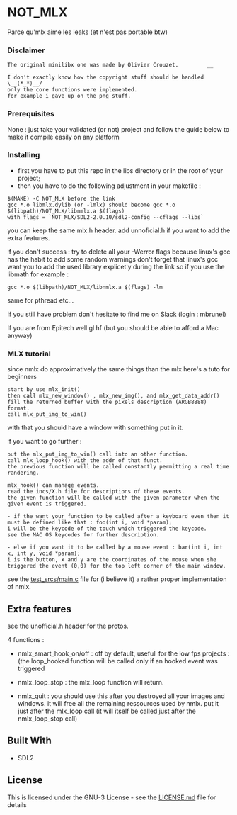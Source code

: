 # NOT_MLX

Parce qu'mlx aime les leaks (et n'est pas portable btw)

### Disclaimer

```
The original minilibx one was made by Olivier Crouzet.         __           __
I don't exactly know how the copyright stuff should be handled   \__(*_*)__/
only the core functions were implemented.
for example i gave up on the png stuff.
```

### Prerequisites

None : just take your validated (or not) project and follow the guide below to make it compile easily on any platform

### Installing

* first you have to put this repo in the libs directory or in the root of your project;
* then you have to do the following adjustment in your makefile :

```
$(MAKE) -C NOT_MLX before the link
gcc *.o libmlx.dylib (or -lmlx) should become gcc *.o $(libpath)/NOT_MLX/libnmlx.a $(flags)
with flags = `NOT_MLX/SDL2-2.0.10/sdl2-config --cflags --libs`
```
you can keep the same mlx.h header.
add unnoficial.h if you want to add the extra features.

if you don't success :
try to delete all your -Werror flags because linux's gcc has the habit to add some random warnings
don't forget that linux's gcc want you to add the used library explicetly during the link
so if you use the libmath for example : 
```
gcc *.o $(libpath)/NOT_MLX/libnmlx.a $(flags) -lm
```
same for pthread etc...

If you still have problem don't hesitate to find me on Slack (login : mbrunel)

If you are from Epitech well gl hf (but you should be able to afford a Mac anyway)

### MLX tutorial

since nmlx do approximatively the same things than the mlx here's a tuto for beginners

```
start by use mlx_init()
then call mlx_new_window() , mlx_new_img(), and mlx_get_data_addr()
fill the returned buffer with the pixels description (ARGB8888) format.
call mlx_put_img_to_win()
```
with that you should have a window with something put in it.

if you want to go further :

```
put the mlx_put_img_to_win() call into an other function.
call mlx_loop_hook() with the addr of that funct.
the previous function will be called constantly permitting a real time randering.
```

```
mlx_hook() can manage events.
read the incs/X.h file for descriptions of these events.
the given function will be called with the given parameter when the given event is triggered.

- if the want your function to be called after a keyboard even then it must be defined like that : foo(int i, void *param);
i will be the keycode of the touch which triggered the keycode.
see the MAC OS keycodes for further description.

- else if you want it to be called by a mouse event : bar(int i, int x, int y, void *param);
i is the button, x and y are the coordinates of the mouse when she triggered the event (0,0) for the top left corner of the main window.
```

see the [test_srcs/main.c](test_srcs/main.c) file for (i believe it) a rather proper implementation of nmlx.

## Extra features

see the unofficial.h header for the protos.

4 functions : 

* nmlx_smart_hook_on/off : off by default, usefull for the low fps projects : (the loop_hooked function will be called only if an hooked event was triggered

* nmlx_loop_stop : the mlx_loop function will return.

* nmlx_quit : you should use this after you destroyed all your images and windows.
              it will free all the remaining ressources used by nmlx.
              put it just after the mlx_loop call (it will itself be called just after the nmlx_loop_stop call)
 
## Built With

* SDL2

## License

This is licensed under the GNU-3 License - see the [LICENSE.md](LICENSE.md) file for details
